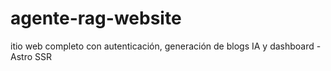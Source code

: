 # agente-rag-website
itio web completo con autenticación, generación de blogs IA y dashboard - Astro SSR
